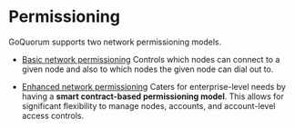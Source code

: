 # Permissioning

GoQuorum supports two network permissioning models. 

* [Basic network permissioning](BasicNetworkPermissions.md)
    Controls which nodes can connect to a given node and also to which nodes the given node can dial out to.

* [Enhanced network permissioning](Enhanced/EnhancedPermissionsOverview.md)
    Caters for enterprise-level needs by having a **smart contract-based permissioning model**.  This allows
    for significant flexibility to manage nodes, accounts, and account-level access controls.
